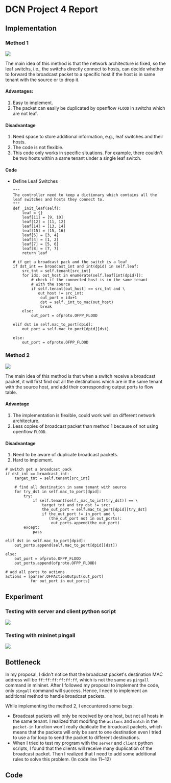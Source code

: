# DCN Project 4 Report
## Implementation
### Method 1
![](https://i.imgur.com/v8A7ghp.png)

The main idea of this method is that the network architecture is fixed, so the leaf switchs, i.e., the switchs directly connect to hosts, can decide whether to forward the broadcast packet to a specific host if the host is in same tenant with the source or to drop it.

#### Advantages:
1. Easy to implement.
2. The packet can easily be duplicated by openflow `FLOOD` in switchs which are not leaf.
#### Disadvantage
1. Need space to store additional information, e.g., leaf switches and their hosts.
2. The code is not flexible.
3. This code only works in specific situations. For example, there couldn't be two hosts within a same tenant under a single leaf switch.

#### Code
+ Define Leaf Switches
    ```python=
    """
    The controller need to keep a dictionary which contains all the
    leaf switches and hosts they connect to.
    """
    def _init_leaf(self):
        leaf = {}
        leaf[11] = [9, 10]
        leaf[12] = [11, 12]
        leaf[14] = [13, 14]
        leaf[15] = [15, 16]
        leaf[5] = [3, 4]
        leaf[4] = [1, 2]
        leaf[7] = [5, 6]
        leaf[8] = [7, 7]
        return leaf
    ```

    ```python=
    # if get a broadcast pack and the switch is a leaf
    if dst_int == broadcast_int and int(dpid) in self.leaf:
        src_tnt = self.tenant[src_int]
        for idx, out_host in enumerate(self.leaf[int(dpid)]):
            # check if the connected host is in the same tenant
            # with the source
            if self.tenant[out_host] == src_tnt and \
               out_host != src_int:
                out_port = idx+1
                dst = self._int_to_mac(out_host)
                break
        else:
            out_port = ofproto.OFPP_FLOOD

    elif dst in self.mac_to_port[dpid]:
        out_port = self.mac_to_port[dpid][dst]     

    else:
        out_port = ofproto.OFPP_FLOOD

    ```

### Method 2
![](https://i.imgur.com/wWEapbu.png)

The main idea of this method is that when a switch receive a broadcast packet, it will first find out all the destinations which are in the same tenant with the source host, and add their corresponding output ports to flow table.  

#### Advantage
1. The implementation is flexible, could work well on different network architecture.
2. Less copies of broadcast packet than method 1 because of not using openflow `FLOOD`.

#### Disadvantage
1. Need to be aware of duplicate broadcast packets.
2. Hard to implement.
```python=
# switch get a broadcast pack
if dst_int == broadcast_int:
    target_tnt = self.tenant[src_int]
    
    # find all destination in same tenant with source
    for try_dst in self.mac_to_port[dpid]:
        try:
            if self.tenant[self._mac_to_int(try_dst)] == \
                target_tnt and try_dst != src:
                the_out_port = self.mac_to_port[dpid][try_dst]
                if the_out_port != in_port and \
                   (the_out_port not in out_ports):
                    out_ports.append(the_out_port)
        except:
            pass
            
elif dst in self.mac_to_port[dpid]:
    out_ports.append(self.mac_to_port[dpid][dst])      

else:
    out_port = ofproto.OFPP_FLOOD
    out_ports.append(ofproto.OFPP_FLOOD)

# add all ports to actions
actions = [parser.OFPActionOutput(out_port) 
           for out_port in out_ports]

```

## Experiment
### Testing with server and client python script
![](https://i.imgur.com/keD2s7T.png)

### Testing with mininet pingall
![](https://i.imgur.com/lqqodRP.png)

## Bottleneck
In my proposal, I didn't notice that the broadcast packet's destination MAC address will be `ff:ff:ff:ff:ff:ff`, which is not the same as `pingall` command in mininet. After I followed my proposal to implement the code, only `pingall` command will success. Hence, I need to implement an additional method to handle broadcast packets.

While implementing the method 2, I encountered some bugs.
+ Broadcast packets will only be received by one host, but not all hosts in the same tenant. I realized that modifing the `acitons` and `match` in the `packet-in` function won't really duplicate the broadcast packets, which means that the packets will only be sent to one destination even I tried to use a for loop to send the packet to different destinations.
+ When I tried to test my program with the `server` and `client` python scripts, I found that the clients will receive many duplication of the broadcast packet. Then I realized that I need to add some additional rules to solve this problem. (In code line 11~12)

## Code
